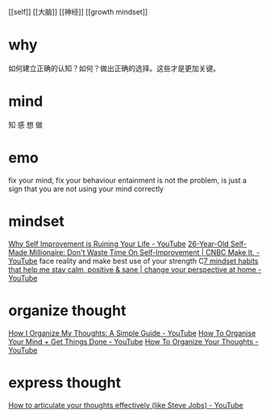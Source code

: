 [[self]]
[[大脑]]
[[神经]]
[[growth mindset]]

# why
如何建立正确的认知？如何？做出正确的选择。这些才是更加关键。

# mind
知 感 想 做

# emo
fix your mind, fix your behaviour
entainment is not the problem, is just a sign that you are not using your mind correctly

# mindset
[Why Self Improvement is Ruining Your Life - YouTube](https://www.youtube.com/watch?v=zilVZrbpoVc)
[26-Year-Old Self-Made Millionaire: Don't Waste Time On Self-Improvement | CNBC Make It. - YouTube](https://www.youtube.com/watch?v=DS3PenJxLs8)
	face reality and make best use of your strength
C[7 mindset habits that help me stay calm, positive & sane | change your perspective at home - YouTube](https://www.youtube.com/watch?v=IzoSREMCdtQ)

# organize thought
[How I Organize My Thoughts: A Simple Guide - YouTube](https://www.youtube.com/watch?v=3cHRPWHuWw8)
[How To Organise Your Mind + Get Things Done - YouTube](https://www.youtube.com/watch?v=XbeneKeSgkU)
[How To Organize Your Thoughts - YouTube](https://www.youtube.com/watch?v=TVi0spW3Tfc)

# express thought
[How to articulate your thoughts effectively (like Steve Jobs) - YouTube](https://www.youtube.com/watch?v=PkPfdR80u_8)

